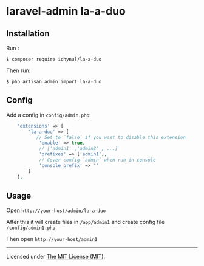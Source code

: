 # laravel-admin la-a-duo

## Installation

Run :

```
$ composer require ichynul/la-a-duo
```

Then run:

```
$ php artisan admin:import la-a-duo
```

## Config

Add a config in `config/admin.php`:

```php
    'extensions' => [
        'la-a-duo' => [
           // Set to `false` if you want to disable this extension
            'enable' => true,
            // ['admin1' ,'admin2' , ...]
            'prefixes' => ['admin1'],
            // Cover config `admin` when run in console
            'console_prefix' => ''
        ]
    ],

```

## Usage

Open `http://your-host/admin/la-a-duo`

After this it will create files in `/app/admin1` and create config file `/config/admin1.php`

Then open `http://your-host/admin1`

---

Licensed under [The MIT License (MIT)](LICENSE).